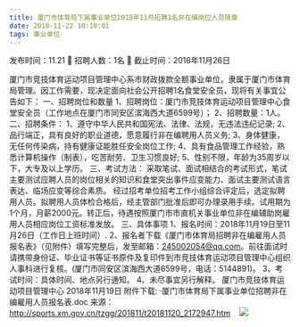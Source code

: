 ```yaml
---
title: 厦门市体育局下属事业单位2018年11月招聘1名非在编岗位人员简章
date: 2018-11-22 10:10:01
tags: 事业单位
---
```

发布时间：11.21   🌟   招聘人数：1名   🌈   截止时间：2018年11月26日
<!-- more -->

厦门市竞技体育运动项目管理中心系市财政拨款全额事业单位，隶属于厦门市体育局管理。因工作需要，现决定面向社会公开招聘1名食堂安全员，现将有关事宜公告如下：
一、招聘岗位和数量
1、招聘岗位：厦门市竞技体育运动项目管理中心食堂安全员（工作地点在厦门市同安区滨海西大道6599号）；
2、招聘数量：1人。
二、招聘条件：
1、遵守中华人民共和国宪法、法律、法规，无违法违纪记录;
2、品行端正，具有良好的职业道德，愿意履行非在编聘用人员义务;
3、身体健康，无任何传染病，持有健康证能胜任安全岗位工作;
4、具有食品管理工作经验，熟悉计算机操作（制表），吃苦耐劳、卫生习惯良好;
5、性别不限，年龄为35周岁以下，大专及以上学历。
三、考试方法：
采取笔试、面试相结合的考试形式，笔试主要测试应聘人员的岗位相关的知识和食堂突出事件应变能力、面试主要测试语言表达、临场应变等综合素质。
经过招考单位招考工作小组综合评定后，选定拟聘用人员。拟聘用人员体检合格后，经主管部门批准后即可办理录用手续。试用期为1个月，月薪2000元。转正后，待遇按照厦门市市直机关事业单位非在编辅助岗雇用人员相应岗位工资标准发放。
三、具体事项
1、报名时间：2018年11月19日至11月26日（工作日上班时间）.
2、报名者下载《厦门市体育局招聘非在编雇用人员报名表》（见附件）填写完整后，发至邮箱：245002054@qq.com。前往面试时请携带身份证、毕业证书等证书原件及复印件到市竞技体育运动项目管理中心组织人事科进行复核。(厦门市同安区滨海西大道6599号，电话：5144891)。
3、考试时间：具体时间、地点另行通知。
4、未尽事宜另行解释。
厦门市竞技体育运动项目管理中心
2018年11月19日
附件下载:
·厦门市体育局下属事业单位招聘非在编雇用人员报名表.doc
来源：
http://sports.xm.gov.cn/tzgg/201811/t20181120_2172947.htm
 
 ![](https://cdn.weiweiblog.cn/20181015134814.png)